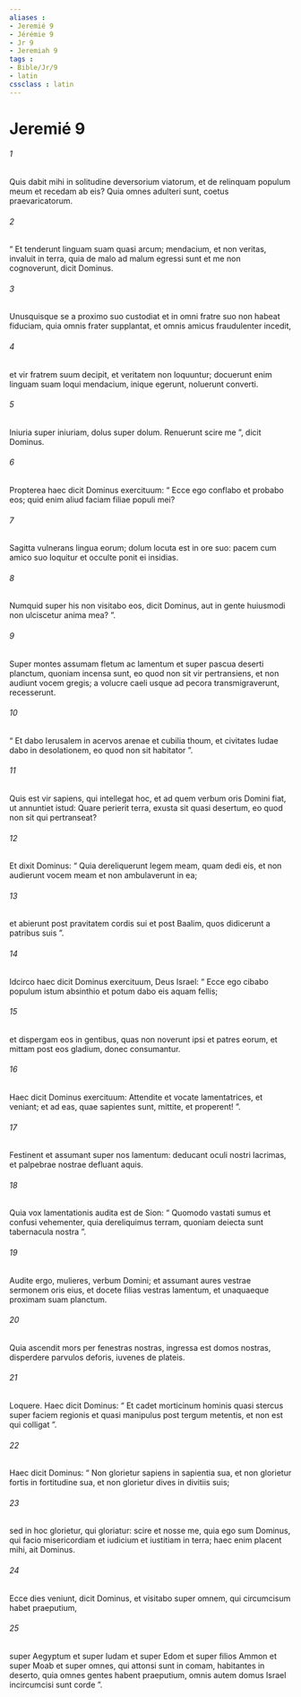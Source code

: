 ```yaml
---
aliases : 
- Jeremié 9
- Jérémie 9
- Jr 9
- Jeremiah 9
tags : 
- Bible/Jr/9
- latin
cssclass : latin
---
```


# Jeremié 9

###### 1
Quis dabit mihi in solitudine deversorium viatorum, et de relinquam populum meum et recedam ab eis? Quia omnes adulteri sunt, coetus praevaricatorum.
###### 2
“ Et tenderunt linguam suam quasi arcum; mendacium, et non veritas, invaluit in terra, quia de malo ad malum egressi sunt et me non cognoverunt, dicit Dominus.
###### 3
Unusquisque se a proximo suo custodiat et in omni fratre suo non habeat fiduciam, quia omnis frater supplantat, et omnis amicus fraudulenter incedit,
###### 4
et vir fratrem suum decipit, et veritatem non loquuntur; docuerunt enim linguam suam loqui mendacium, inique egerunt, noluerunt converti.
###### 5
Iniuria super iniuriam, dolus super dolum. Renuerunt scire me ”, dicit Dominus.
###### 6
Propterea haec dicit Dominus exercituum: “ Ecce ego conflabo et probabo eos; quid enim aliud faciam filiae populi mei?
###### 7
Sagitta vulnerans lingua eorum; dolum locuta est in ore suo: pacem cum amico suo loquitur et occulte ponit ei insidias.
###### 8
Numquid super his non visitabo eos, dicit Dominus, aut in gente huiusmodi non ulciscetur anima mea? ”.
###### 9
Super montes assumam fletum ac lamentum et super pascua deserti planctum, quoniam incensa sunt, eo quod non sit vir pertransiens, et non audiunt vocem gregis; a volucre caeli usque ad pecora transmigraverunt, recesserunt.
###### 10
“ Et dabo Ierusalem in acervos arenae et cubilia thoum, et civitates Iudae dabo in desolationem, eo quod non sit habitator ”.
###### 11
Quis est vir sapiens, qui intellegat hoc, et ad quem verbum oris Domini fiat, ut annuntiet istud: Quare perierit terra, exusta sit quasi desertum, eo quod non sit qui pertranseat?
###### 12
Et dixit Dominus: “ Quia dereliquerunt legem meam, quam dedi eis, et non audierunt vocem meam et non ambulaverunt in ea; 
###### 13
et abierunt post pravitatem cordis sui et post Baalim, quos didicerunt a patribus suis ”. 
###### 14
Idcirco haec dicit Dominus exercituum, Deus Israel: “ Ecce ego cibabo populum istum absinthio et potum dabo eis aquam fellis; 
###### 15
et dispergam eos in gentibus, quas non noverunt ipsi et patres eorum, et mittam post eos gladium, donec consumantur.
###### 16
Haec dicit Dominus exercituum: Attendite et vocate lamentatrices, et veniant; et ad eas, quae sapientes sunt, mittite, et properent! ”.
###### 17
Festinent et assumant super nos lamentum: deducant oculi nostri lacrimas, et palpebrae nostrae defluant aquis.
###### 18
Quia vox lamentationis audita est de Sion: “ Quomodo vastati sumus et confusi vehementer, quia dereliquimus terram, quoniam deiecta sunt tabernacula nostra ”.
###### 19
Audite ergo, mulieres, verbum Domini; et assumant aures vestrae sermonem oris eius, et docete filias vestras lamentum, et unaquaeque proximam suam planctum.
###### 20
Quia ascendit mors per fenestras nostras, ingressa est domos nostras, disperdere parvulos deforis, iuvenes de plateis.
###### 21
Loquere. Haec dicit Dominus: “ Et cadet morticinum hominis quasi stercus super faciem regionis et quasi manipulus post tergum metentis, et non est qui colligat ”.
###### 22
Haec dicit Dominus: “ Non glorietur sapiens in sapientia sua, et non glorietur fortis in fortitudine sua, et non glorietur dives in divitiis suis;
###### 23
sed in hoc glorietur, qui gloriatur: scire et nosse me, quia ego sum Dominus, qui facio misericordiam et iudicium et iustitiam in terra; haec enim placent mihi, ait Dominus.
###### 24
Ecce dies veniunt, dicit Dominus, et visitabo super omnem, qui circumcisum habet praeputium, 
###### 25
super Aegyptum et super Iudam et super Edom et super filios Ammon et super Moab et super omnes, qui attonsi sunt in comam, habitantes in deserto, quia omnes gentes habent praeputium, omnis autem domus Israel incircumcisi sunt corde ”.
